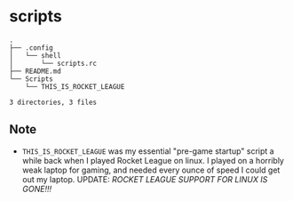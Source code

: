 # scripts

```tree
.
├── .config
│   └── shell
│       └── scripts.rc
├── README.md
└── Scripts
    └── THIS_IS_ROCKET_LEAGUE

3 directories, 3 files
```

## Note
- `THIS_IS_ROCKET_LEAGUE` was my essential "pre-game startup" script a while back when I played Rocket League on linux. I played on a horribly weak laptop for gaming, and needed every ounce of speed I could get out my laptop. UPDATE: _ROCKET LEAGUE SUPPORT FOR LINUX IS GONE!!!_
